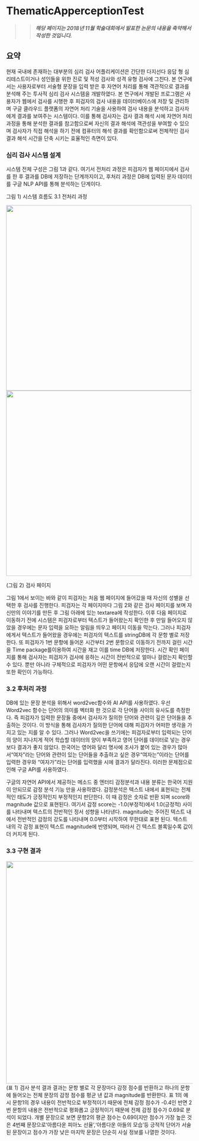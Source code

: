 # ThematicApperceptionTest

>> ***해당 페이지는 2018년 11월 학술대회에서 발표한 논문의 내용을 축약해서 작성한 것입니다.***

## 요약

현재 국내에 존재하는 대부분의 심리 검사 어플리케이션은 간단한 다지선다 응답 형 심리테스트이거나 성인들을 위한 진로 및 적성 검사와 성격 유형 검사에 그친다. 본 연구에서는 사용자로부터 서술형 문장을 입력 받은 후 자연어 처리를 통해 객관적으로 결과를 분석해 주는 투사적 심리 검사 시스템을 개발하였다. 
본 연구에서 개발된 프로그램은 사용자가 웹에서 검사를 시행한 후 피검자의 검사 내용을 데이터베이스에 저장 및 관리하며 구글 클라우드 플랫폼의 자연어 처리 기술을 사용하여 검사 내용을 분석하고 검사자에게 결과를 보여주는 시스템이다. 이를 통해 검사자는 검사 결과 해석 시에 자연어 처리 과정을 통해 분석한 결과를 참고함으로써 자신의 결과 해석에 객관성을 부여할 수 있으며 검사자가 직접 해석을 하기 전에 컴퓨터의 해석 결과를 확인함으로써 전체적인 검사 결과 해석 시간을 단축 시키는 효율적인 측면이 있다.      




### 심리 검사 시스템 설계
 시스템 전체 구성은 그림 1과 같다. 여기서 전처리 과정은 피검자가 웹 페이지에서 검사를 한 후 결과를 DB에 저장하는 단계까지이고, 후처리 과정은 DB에 입력된 문자 데이터를 구글 NLP API를 통해 분석하는 단계이다.



그림 1) 시스템 흐름도
3.1 전처리 과정

<div>
 
<img width = "500" src ="https://user-images.githubusercontent.com/28712478/52125197-0c3c1400-266f-11e9-951c-293d20b0245e.png">

</div>


<div>
<img width="500" src = "https://user-images.githubusercontent.com/28712478/52125654-7d2ffb80-2670-11e9-9a56-ff419f30daa6.png">
 
 
 (그림 2) 검사 페이지   
</div>
   
그림 1에서 보이는 바와 같이 피검자는 처음 웹 페이지에 들어갔을 때 자신의 성별을 선택한 후 검사를 진행한다. 피검자는 각 페이지마다 그림 2와 같은 검사 페이지를 보며 자신만의 이야기를 만든 후 그림 아래에 있는 textarea에 작성한다. 이후 다음 페이지로 이동하기 전에 시스템은 피검자로부터 텍스트가 들어왔는지 확인한 후 만일 들어오지 않았을 경우에는 문자 입력을 요하는 알림을 띄우고 페이지 이동을 막는다. 그러나 피검자에게서 텍스트가 들어왔을 경우에는 피검자의 텍스트를 stringDB에 각 문항 별로 저장한다. 또 피검자가 1번 문항에 들어온 시간부터 2번 문항으로 이동하기 전까지 걸린 시간을 Time package를이용하여 시간을 재고 이를 time DB에 저장한다. 시간 확인 페이지를 통해 검사자는 피검자가 검사에 응하는 시간이 전반적으로 얼마나 걸렸는지 확인할 수 있다. 뿐만 아니라 구체적으로 피검자가 어떤 문항에서 응답에 오랜 시간이 걸렸는지 또한 확인이 가능하다.






### 3.2 후처리 과정
 DB에 있는 문장 분석을 위해서 word2vec함수와 AI API를 사용하였다. 우선 Word2vec 함수는 단어의 의미를 벡터화 한 것으로 각 단어들 사이의 유사도를 측정한다. 즉 피검자가 입력한 문장들 중에서 검사자가 질의한 단어와 관련이 깊은 단어들을 추출하는 것이다. 이 방식을 통해 검사자가 질의한 단어에 대해 피검자가 어떠한 생각을 가지고 있는 지를 알 수 있다. 그러나 Word2vec을 쓰기에는 피검자로부터 입력되는 단어의 양이 지나치게 적어 학습할 데이터의 양이 부족하고 영어 단어를 데이터로 넣는 경우보다 결과가 좋지 않았다. 한국어는 영어와 달리 명사에 조사가 붙어 있는 경우가 많아서“여자”라는 단어와 관련이 있는 단어들을 추출하고 싶은 경우“여자는”이라는 단어를 입력한 경우와 “여자가”라는 단어를 입력했을 시에 결과가 달라진다. 이러한 문제점으로 인해 구글 API를 사용하였다. 


구글의 자연어 API에서 제공하는 메소드 중 엔터티 감정분석과 내용 분류는 한국어 지원이 안되므로 감정 분석 기능 만을 사용하였다. 감정분석은 텍스트 내에서 표현되는 전체적인 태도가 긍정적인지 부정적인지 판단한다. 이 때 감정은 숫자로 반환 되며 score와 magnitude 값으로 표현된다. 여기서 감정 score는 -1.0(부정적)에서 1.0(긍정적) 사이를 나타내며 텍스트의 전반적인 정서 성향을 나타낸다. magnitude는 주어진 텍스트 내에서 전반적인 감정의 강도를 나타내며 0.0부터 시작하여 무한대로 표현 된다. 텍스트 내의 각 감정 표현이 텍스트 magnitude에 반영되며, 따라서 긴 텍스트 블록일수록 값이 더 커지게 된다.





### 3.3 구현 결과


<img width = "600" src = "https://user-images.githubusercontent.com/28712478/52125910-3ee70c00-2671-11e9-8b7b-8e98f69c1ccc.png">
(표 1) 검사 분석 결과
 결과는 문항 별로 각 문장마다 감정 점수를 반환하고 하나의 문항에 들어오는 전체 문장의 감정 점수를 평균 낸 값과 magnitude를 반환한다. 표 1의 예시 문항1의 경우 내용이 전반적으로 부정적이기 때문에 전체 감정 점수가 -0.4인 반면 2번 문항의 내용은 전반적으로 평화롭고 긍정적이기 때문에 전체 감정 점수가 0.69로 분석이 되었다. 개별 문장으로 보면 문항2의 평균 점수는 0.69이지만 점수가 가장 높은 것은 4번째 문장으로‘아름다운 피아노 선율’,‘아름다운 아들의 모습’등 긍적적 단어가 서술 된 문장이고 점수가 가장 낮은 마지막 문장은 단순히 사실 정보를 나열한 것이다.
